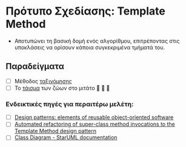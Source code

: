 # Πρότυπο Σχεδίασης: Template Method

- Αποτυπώνει τη βασική δομή ενός αλγορίθμου, επιτρέποντας στις υποκλάσεις να ορίσουν κάποια συγκεκριμένα τμήματά του.

## Παραδείγματα

- [ ] Μέθοδος [ταξινόμησης](./example_sort)
- [ ] Το [τάισμα](./example_mitato) των ζώων στο μιτάτο :sheep: 🐖 :goat:

### Ενδεικτικές πηγές για περαιτέρω μελέτη:
- [ ] [Design patterns: elements of reusable object-oriented software](http://faculty.chas.uni.edu/~wallingf/teaching/062/sessions/support/pattern-examples.pdf)
- [ ] [Automated refactoring of super-class method invocations to the Template Method design pattern](https://www2.aueb.gr/users/bzafiris/docs/infsof2016-zafeiris-call_super.pdf)
- [ ] [Class Diagram - StarUML documentation](https://docs.staruml.io/working-with-uml-diagrams/class-diagram)
